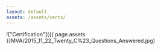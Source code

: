 ```yaml
---
layout: default
assets: /assets/certs/
---
```

!["Certification"]({{ page.assets }}MVA/2015_11_22_Twenty_C%23_Questions_Answered.jpg)
